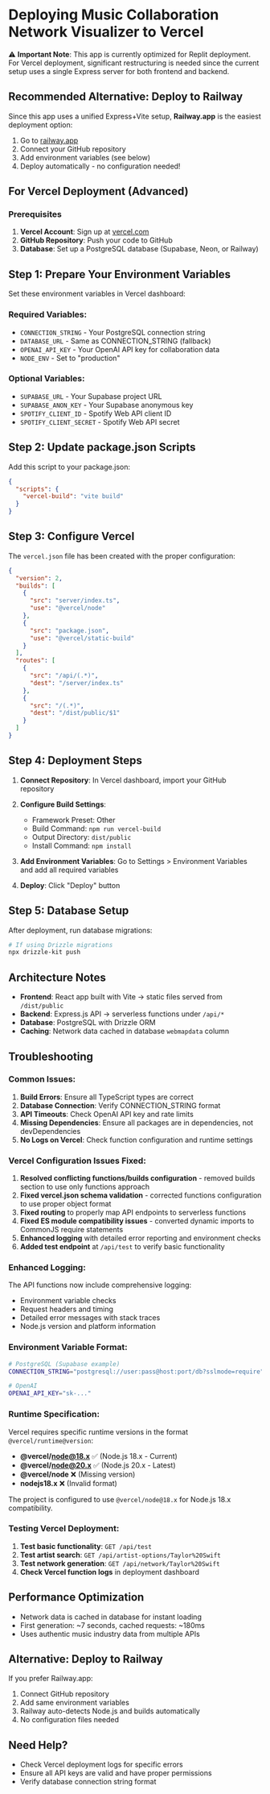 # Deploying Music Collaboration Network Visualizer to Vercel

⚠️ **Important Note**: This app is currently optimized for Replit deployment. For Vercel deployment, significant restructuring is needed since the current setup uses a single Express server for both frontend and backend.

## Recommended Alternative: Deploy to Railway

Since this app uses a unified Express+Vite setup, **Railway.app** is the easiest deployment option:

1. Go to [railway.app](https://railway.app)
2. Connect your GitHub repository
3. Add environment variables (see below)
4. Deploy automatically - no configuration needed!

## For Vercel Deployment (Advanced)

### Prerequisites

1. **Vercel Account**: Sign up at [vercel.com](https://vercel.com)
2. **GitHub Repository**: Push your code to GitHub
3. **Database**: Set up a PostgreSQL database (Supabase, Neon, or Railway)

## Step 1: Prepare Your Environment Variables

Set these environment variables in Vercel dashboard:

### Required Variables:
- `CONNECTION_STRING` - Your PostgreSQL connection string
- `DATABASE_URL` - Same as CONNECTION_STRING (fallback)
- `OPENAI_API_KEY` - Your OpenAI API key for collaboration data
- `NODE_ENV` - Set to "production"

### Optional Variables:
- `SUPABASE_URL` - Your Supabase project URL
- `SUPABASE_ANON_KEY` - Your Supabase anonymous key
- `SPOTIFY_CLIENT_ID` - Spotify Web API client ID
- `SPOTIFY_CLIENT_SECRET` - Spotify Web API secret

## Step 2: Update package.json Scripts

Add this script to your package.json:
```json
{
  "scripts": {
    "vercel-build": "vite build"
  }
}
```

## Step 3: Configure Vercel

The `vercel.json` file has been created with the proper configuration:

```json
{
  "version": 2,
  "builds": [
    {
      "src": "server/index.ts",
      "use": "@vercel/node"
    },
    {
      "src": "package.json", 
      "use": "@vercel/static-build"
    }
  ],
  "routes": [
    {
      "src": "/api/(.*)",
      "dest": "/server/index.ts"
    },
    {
      "src": "/(.*)",
      "dest": "/dist/public/$1"
    }
  ]
}
```

## Step 4: Deployment Steps

1. **Connect Repository**: In Vercel dashboard, import your GitHub repository
2. **Configure Build Settings**:
   - Framework Preset: Other
   - Build Command: `npm run vercel-build`
   - Output Directory: `dist/public`
   - Install Command: `npm install`

3. **Add Environment Variables**: Go to Settings > Environment Variables and add all required variables

4. **Deploy**: Click "Deploy" button

## Step 5: Database Setup

After deployment, run database migrations:

```bash
# If using Drizzle migrations
npx drizzle-kit push
```

## Architecture Notes

- **Frontend**: React app built with Vite → static files served from `/dist/public`
- **Backend**: Express.js API → serverless functions under `/api/*`
- **Database**: PostgreSQL with Drizzle ORM
- **Caching**: Network data cached in database `webmapdata` column

## Troubleshooting

### Common Issues:

1. **Build Errors**: Ensure all TypeScript types are correct
2. **Database Connection**: Verify CONNECTION_STRING format
3. **API Timeouts**: Check OpenAI API key and rate limits
4. **Missing Dependencies**: Ensure all packages are in dependencies, not devDependencies
5. **No Logs on Vercel**: Check function configuration and runtime settings

### Vercel Configuration Issues Fixed:

1. **Resolved conflicting functions/builds configuration** - removed builds section to use only functions approach
2. **Fixed vercel.json schema validation** - corrected functions configuration to use proper object format
3. **Fixed routing** to properly map API endpoints to serverless functions
4. **Fixed ES module compatibility issues** - converted dynamic imports to CommonJS require statements
5. **Enhanced logging** with detailed error reporting and environment checks  
6. **Added test endpoint** at `/api/test` to verify basic functionality

### Enhanced Logging:

The API functions now include comprehensive logging:
- Environment variable checks
- Request headers and timing
- Detailed error messages with stack traces
- Node.js version and platform information

### Environment Variable Format:

```bash
# PostgreSQL (Supabase example)
CONNECTION_STRING="postgresql://user:pass@host:port/db?sslmode=require"

# OpenAI
OPENAI_API_KEY="sk-..."
```

### Runtime Specification:

Vercel requires specific runtime versions in the format `@vercel/runtime@version`:
- **@vercel/node@18.x** ✅ (Node.js 18.x - Current)
- **@vercel/node@20.x** ✅ (Node.js 20.x - Latest)
- **@vercel/node** ❌ (Missing version)
- **nodejs18.x** ❌ (Invalid format)

The project is configured to use `@vercel/node@18.x` for Node.js 18.x compatibility.

### Testing Vercel Deployment:

1. **Test basic functionality**: `GET /api/test`
2. **Test artist search**: `GET /api/artist-options/Taylor%20Swift`
3. **Test network generation**: `GET /api/network/Taylor%20Swift`
4. **Check Vercel function logs** in deployment dashboard

## Performance Optimization

- Network data is cached in database for instant loading
- First generation: ~7 seconds, cached requests: ~180ms
- Uses authentic music industry data from multiple APIs

## Alternative: Deploy to Railway

If you prefer Railway.app:

1. Connect GitHub repository
2. Add same environment variables
3. Railway auto-detects Node.js and builds automatically
4. No configuration files needed

## Need Help?

- Check Vercel deployment logs for specific errors
- Ensure all API keys are valid and have proper permissions
- Verify database connection string format